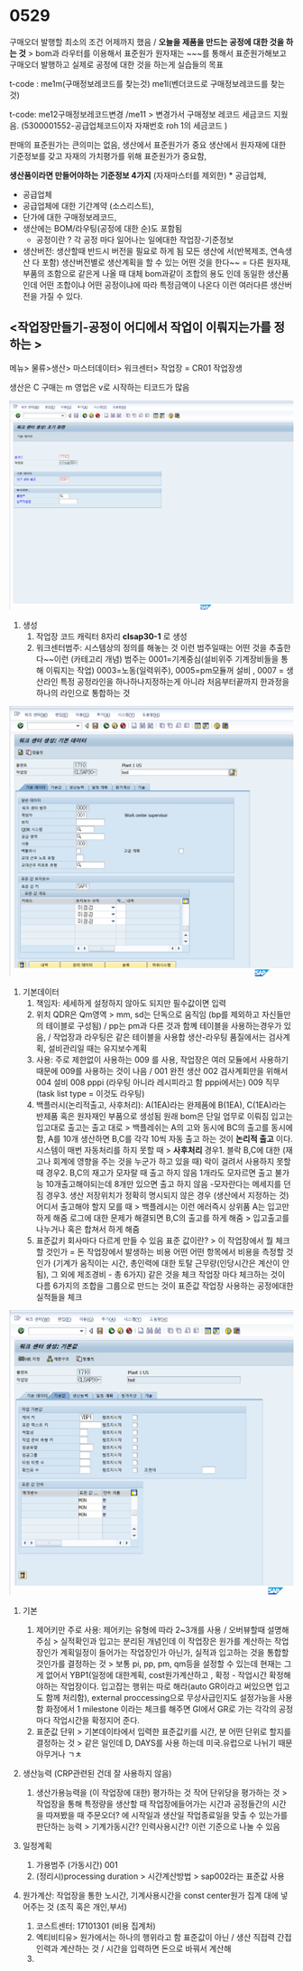 # 0529

구매오더 발행할 최소의 조건 어제까지 했음 / **오늘을 제품을 만드는 공정에 대한 것을 하는 것** &gt; bom과 라우터를 이용해서 표준원가 원자재는 ~~~를 통해서 표준원가해보고 구매오더 발행하고 실제로 공정에 대한 것을 하는게 실습들의 목표

t-code : me1m\(구매정보레코드를 찾는것\) me1l\(벤더코드로 구매정보레코드를 찾는 것\)

t-code: me12구매정보레코드변경 /me11 &gt; 변경가서 구매정보 레코드 세금코드 지웠음. \(5300001552-공급업체코드이자 자재번호 roh 1의 세금코드 \)

판매의 표준원가는 큰의미는 없음, 생산에서 표준원가가 중요 생산에서 원자재에 대한 기준정보를 갖고 자재의 가치평가를 위해 표준원가가 중요함,  

**생산품이라면 만들어야하는 기준정보 4가지** \(자재마스터를 제외한\) \* 공급업체, 

* 공급업체
* 공급업체에 대한 기간계약 \(소스리스트\),
* 단가에 대한 구매정보레코드, 
* 생산에는 BOM/라우팅\(공정에 대한 순\)도 포함됨 
  * 공정이란 ? 각 공정 마다 일어나는 일에대한 작업장-기준정보
* 생산버전: 생산할때 반드시 버전을 필요로 하게 됨 모든 생산에 서\(반복제조, 연속생산 다 포함\) 생산버전별로 생산계획을 할 수 있는 어떤 것을 한다~~ = 다른 원자재,부품의 조함으로 같은게 나올 때 대체 bom과같이 조합의 용도 인데 동일한 생산품인데 어떤 조합이냐 어떤 공정이냐에 따라 특정금액이 나온다 이런 여러다른 생산버전을 가질 수 있다.

## &lt;작업장만들기-공정이 어디에서 작업이 이뤄지는가를 정하는 &gt;

메뉴&gt; 물류&gt;생산&gt; 마스터데이터&gt; 워크센터&gt; 작업장 = CR01 작업장생

생산은 C 구매는 m 영업은 v로 시작하는 티코드가 많음

![CR01](../../.gitbook/assets/1%20%286%29.png)

1. 생성 
   1. 작업장 코드 캐릭터 8자리 **clsap30-1** 로 생성
   2. 워크센터범주: 시스템상의 정의를 해놓는 것 이런 범주일때는 어떤 것을 추출한다~~이런 \(카테고리 개념\) 범주는 0001=기계중심\(설비위주 기계장비들을 통해 이뤄지는 작업\) 0003=노동\(일력위주\),  0005=pm모듈꺼 설비 , 0007 = 생산라인 특정 공정라인을 하나하나지정하는게 아니라 처음부터끝까지 한과정을 하나의 라인으로 통합하는 것 

![](../../.gitbook/assets/.png%20%2831%29.png)

1. 기본데이터
   1. 책임자: 세세하게 설정하지 않아도 되지만 필수값이면 입력
   2. 위치 QDR은 Qm영역 &gt; mm, sd는 단독으로 움직임 \(bp를 제외하고 자신들만의 테이블로 구성됨\) / pp는 pm과 다른 것과 함꼐 테이블을 사용하는경우가 있음, / 작업장과 라우팅은 같은 테이블을 사용합 생산-라우팅 품질에서는 검사계획, 설비관리일 때는 유지보수계획
   3. 사용: 주로 제한없이 사용하는 009 를 사용, 작업장은 여러 모듈에서 사용하기 때문에 009를 사용하는 것이 나음 / 001 완전 생산 002 검사계회만을 위해서 004 설비 008 pppi \(라우팅 아니라 레시피라고 함 pppi에서는\) 009 직무\(task list type = 이것도 라우팅\)
   4. 백플러시\(논리적출고, 사후처리\): A\(1EA\)라는 완제품에 B\(1EA\), C\(1EA\)라는 반제품 혹은 원자재인 부품으로 생성됨 원래 bom은 단일 업무로 이뤄짐 입고는 입고대로 출고는 출고 대로 &gt; 백플레쉬는 A의 고와 동시에 BC의 출고를 동시에 함, A를 10개 생산하면 B,C를 각각 10씩 자동 출고 하는 것이 **논리적 출고** 이다. 시스템이 매번 자동처리를 하지 못할 때 &gt; **사후처리** 경우1. 블락 B,C에 대한 \(재고나 회계에 영향을 주는 것을 누군가 하고 있을 때\) 락이 걸려서 사용하지 못할 때 경우2. B,C의 재고가 모자랄 때 출고 하지 않음 1개라도 모자르면 출고 불가능 10개출고해야되는데 8개만 있으면 출고 하지 않음 -모자란다는 메세지를 던짐 경우3. 생산 저장위치가 정확히 명시되지 않은 경우 \(생산에서 지정하는 것\) 어디서 출고해야 할지 모를 때 &gt; 백플레시는 이런 에러즉시 상위품 A는 입고만 하게 해줌 로그에 대한 문제가 해결되면 B,C의 출고를 하게 해줌 &gt; 입고출고를 나누거나 혹은 합쳐서 하게 해줌
   5. 표준값키 회사마다 다르게 만들 수 있음 표준 값이란? &gt; 이 작업장에서 뭘 체크할 것인가 = 돈 작업장에서 발생하는 비용 어떤 어떤 항목에서 비용을 측정할 것인가 \(기계가 움직이는 시간, 총인력에 대한 토탈 근무량\(인당시간은 계산이 안됨\), 그 외에 제조경비 - 총 6가지\) 같은 것을 체크 작업장 마다 체크하는 것이 다름 6가지의 조합을 그룹으로 만드는 것이 표준값  작업장 사용하는 공정에대한 실적들을 체크 

 

![](../../.gitbook/assets/3rlqhsrkqt.png)

1. 기본

   1. 제어키만 주로 사용: 제어키는 유형에 따라 2~3개를 사용 / 오버뷰할때 설명해주심 &gt; 실적확인과 입고는 분리된 개념인데 이 작업장은 원가를 계산하는 작업장인가 계획일정이 들어가는 작업장인가 아닌가, 실적과 입고하는 것을 통합할 것인가를 결정하는 것 &gt; 보통 pi, pp, pm, qm등을 설정할 수 있는데 현재는 그게 없어서 YBP1\(일정에 대한계획, cost원가계산하고 , 확정 - 작업시간 확정해야하는 작업장이다. 입고잡는 행위는 따로 해라\(auto GR이라고 써있으면 입고도 함께 처리함\), external proccessing으로 무상사급인지도 설정가능을 사용함  화정에서 1 milestone 이라는 체크를 해주면  GI에서 GR로 가는 각각의 공정마다 작업시간을 확정지어 준다. 
   2. 표준값 단위 &gt; 기본데이타에서 입력한 표준값키를 시간, 분 어떤 단위로 할지를 결정하는 것 &gt; 같은 일인데 D, DAYS를 사용 하는데 미국.유럽으로 나뉘기 때문 아무거나 ㄱㅊ 



1. 생산능력 \(CRP관련된 건데 잘 사용하지 않음\)
   1. 생산가용능력을 \(이 작업장에 대한\) 평가하는 것 작어 단위당을 평가하는 것 &gt; 작업장을 통해 특정량을 생산할 때 작업장에들어가는 시간과 공정들간의 시간을 따져봤을 때 주문오더? 에 시작일과 생산일 작업종료일을 맞출 수 있는가를 판단하는 능력  &gt; 기계가동시간? 인력사용시간? 이런 기준으로 나눌 수 있음



1. 일정계획
   1. 가용범주 \(가동시간\) 001
   2. \(정리시\)processing duration &gt; 시간계산방법 &gt; sap002라는 표준값 사용



1. 원가계산: 작업장을 통한 노시간, 기계사용시간을 const center원가 집계 대에  넣어주는 것 \(조직 혹은 개인,부서\)
   1. 코스트센터: 17101301 \(비용 집계처\)
   2. 엑티비티유&gt; 원가에서는 하나의 행위라고 함 표준값이 아닌 / 생산 직접력 간접인력과 계산하는 것 / 시간을 입력하면 돈으로 바꿔서 계산해
   3. 





















